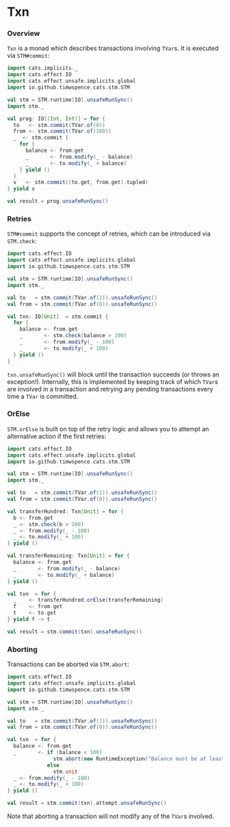 # Txn

### Overview

`Txn` is a monad which describes transactions involving `TVar`s. It is executed via
`STM#commit`:

```scala mdoc:reset
import cats.implicits._
import cats.effect.IO
import cats.effect.unsafe.implicits.global
import io.github.timwspence.cats.stm.STM

val stm = STM.runtime[IO].unsafeRunSync()
import stm._

val prog: IO[(Int, Int)] = for {
  to   <- stm.commit(TVar.of(0))
  from <- stm.commit(TVar.of(100))
  _  <- stm.commit {
    for {
      balance <- from.get
      _       <- from.modify(_ - balance)
      _       <- to.modify(_ + balance)
    } yield ()
  }
  v   <- stm.commit((to.get, from.get).tupled)
} yield v

val result = prog.unsafeRunSync()
```

### Retries

`STM#commit` supports the concept of retries, which can be introduced via
`STM.check`:

```scala mdoc:reset
import cats.effect.IO
import cats.effect.unsafe.implicits.global
import io.github.timwspence.cats.stm.STM

val stm = STM.runtime[IO].unsafeRunSync()
import stm._

val to   = stm.commit(TVar.of(1)).unsafeRunSync()
val from = stm.commit(TVar.of(0)).unsafeRunSync()

val txn: IO[Unit]  = stm.commit {
  for {
    balance <- from.get
    _       <- stm.check(balance > 100)
    _       <- from.modify(_ - 100)
    _       <- to.modify(_ + 100)
  } yield ()
}
```

`txn.unsafeRunSync()` will block until the transaction succeeds (or throws an
exception!). Internally, this is implemented by keeping track of which `TVar`s are
involved in a transaction and retrying any pending transactions every time a `TVar`
is committed.

### OrElse

`STM.orElse` is built on top of the retry logic and allows you to attempt an
alternative action if the first retries:

```scala mdoc:reset
import cats.effect.IO
import cats.effect.unsafe.implicits.global
import io.github.timwspence.cats.stm.STM

val stm = STM.runtime[IO].unsafeRunSync()
import stm._

val to   = stm.commit(TVar.of(1)).unsafeRunSync()
val from = stm.commit(TVar.of(0)).unsafeRunSync()

val transferHundred: Txn[Unit] = for {
  b <- from.get
  _ <- stm.check(b > 100)
  _ <- from.modify(_ - 100)
  _ <- to.modify(_ + 100)
} yield ()

val transferRemaining: Txn[Unit] = for {
  balance <- from.get
  _       <- from.modify(_ - balance)
  _       <- to.modify(_ + balance)
} yield ()

val txn  = for {
  _    <- transferHundred.orElse(transferRemaining)
  f    <- from.get
  t    <- to.get
} yield f -> t

val result = stm.commit(txn).unsafeRunSync()
```

### Aborting

Transactions can be aborted via `STM.abort`:

```scala mdoc:reset
import cats.effect.IO
import cats.effect.unsafe.implicits.global
import io.github.timwspence.cats.stm.STM

val stm = STM.runtime[IO].unsafeRunSync()
import stm._

val to   = stm.commit(TVar.of(1)).unsafeRunSync()
val from = stm.commit(TVar.of(0)).unsafeRunSync()

val txn  = for {
  balance <- from.get
  _       <- if (balance < 100)
               stm.abort(new RuntimeException("Balance must be at least 100"))
             else
               stm.unit
  _ <- from.modify(_ - 100)
  _ <- to.modify(_ + 100)
} yield ()

val result = stm.commit(txn).attempt.unsafeRunSync()
```

Note that aborting a transaction will not modify any of the `TVar`s involved.
